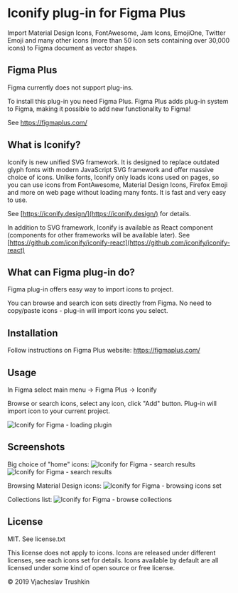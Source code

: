 # Iconify plug-in for Figma Plus

Import Material Design Icons, FontAwesome, Jam Icons, EmojiOne, Twitter Emoji and many other icons (more than 50 icon sets containing over 30,000 icons) to Figma document as vector shapes.

## Figma Plus

Figma currently does not support plug-ins.

To install this plug-in you need Figma Plus. Figma Plus adds plug-in system to Figma, making it possible to add new functionality to Figma!

See https://figmaplus.com/

## What is Iconify?

Iconify is new unified SVG framework. It is designed to replace outdated glyph fonts with modern JavaScript SVG framework
and offer massive choice of icons. Unlike fonts, Iconify only loads icons used on pages, so you can use icons from FontAwesome,
Material Design Icons, Firefox Emoji and more on web page without loading many fonts. It is fast and very easy to use.

See [https://iconify.design/](https://iconify.design/) for details.

In addition to SVG framework, Iconify is available as React component (components for other frameworks will be available later). See [https://github.com/iconify/iconify-react](https://github.com/iconify/iconify-react)

## What can Figma plug-in do?

Figma plug-in offers easy way to import icons to project.

You can browse and search icon sets directly from Figma. No need to copy/paste icons - plug-in will import icons you select.

## Installation

Follow instructions on Figma Plus website: https://figmaplus.com/

## Usage

In Figma select main menu -> Figma Plus -> Iconify

Browse or search icons, select any icon, click "Add" button. Plug-in will import icon to your current project.

![Iconify for Figma - loading plugin](https://iconify.github.io/iconify-figma-plus/samples/opening_plugin.png)

## Screenshots

Big choice of "home" icons:
![Iconify for Figma - search results](https://iconify.github.io/iconify-figma-plus/samples/search1.png)
![Iconify for Figma - search results](https://iconify.github.io/iconify-figma-plus/samples/search2.png)

Browsing Material Design icons:
![Iconify for Figma - browsing icons set](https://iconify.github.io/iconify-figma-plus/samples/material-design.png)

Collections list:
![Iconify for Figma - browse collections](https://iconify.github.io/iconify-figma-plus/samples/collections.png)


## License

MIT. See license.txt

This license does not apply to icons. Icons are released under different licenses, see each icons set for details.
Icons available by default are all licensed under some kind of open source or free license.

© 2019 Vjacheslav Trushkin
